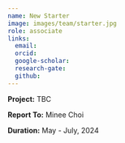 ```yaml
---
name: New Starter
image: images/team/starter.jpg
role: associate
links:
  email:
  orcid:
  google-scholar:
  research-gate:
  github:
---
```


<strong>Project:</strong> TBC <br>

<strong>Report To:</strong> Minee Choi <br>

<strong>Duration:</strong> May - July, 2024
